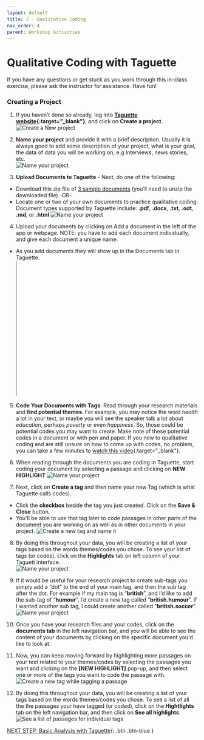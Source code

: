 ```yaml
---
layout: default
title: 2 - Qualitative Coding
nav_order: 4
parent: Workshop Activities
---
```

# Qualitative Coding with Taguette

If you have any questions or get stuck as you work through this in-class exercise, please ask the instructor for assistance.  Have fun!

### Creating a Project

1. If you haven’t done so already, log into **[Taguette website](https://www.taguette.org){:target="_blank"}**, and click on **Create a project**. 
![Create a New project](/images/taguette-coding-2.png)

2. **Name your project** and provide it with a brief description. Usually it is always good to add some description of your project, what is your goal, the data of data you will be working on, e.g Interviews, news stories, etc.<br>
![Name your project](/images/taguette-coding-3.gif)

3. **Upload Documents to Taguette** - Next, do one of the following:
  - Download this zip file of [3 sample documents](taguette-docs.zip) (you’ll need to unzip the downloaded file) -OR- 
  - Locate one or two of your own documents to practice qualitative coding. Document types supported by Taguette include: **.pdf**, **.docx**, **.txt**, **.odt**, **.md**, or **.html**
![Name your project](/images/taguette-coding-4.png)

4. Upload your documents by clicking on Add a document in the left of the app or webpage. NOTE: you have to add each document individually, and give each document a unique name.
- As you add documents they will show up in the Documents tab in Taguette.
![Add documents to your project](/images/taguette-coding-4.gif)

5. **Code Your Documents with Tags**: Read through your research materials and **find potential themes**. For example, you may notice the word *health* a lot in your text, or maybe you will see the speaker talk a lot about *education*, perhaps *poverty* or even *happiness*. So, those could be potential codes you may want to create. Make note of these potential codes in a document or with pen and paper.  If you new to qualitative coding and are still unsure on how to come up with codes, no problem, you can take a few minutes to [watch this video](https://www.youtube.com/watch?v=eT-EDgwRvRU){:target="_blank"}.

6. When reading through the documents you are coding in Taguette, start coding your document by selecting a passage and clicking on **NEW HIGHLIGHT**
![Name your project](/images/taguette-coding-5.png)

7. Next, click on **Create a tag** and then name your new Tag (which is what Taguette calls codes). 
  - Click the **ckeckbox** beside the tag you just created. Click on the **Save & Close** button.
  - You'll be able to use that tag later to code passages in other parts of the document you are working on as well as in other documents in your project.
![Create a new tag and name it](/images/taguette-coding-6.gif)

8. By doing this throughout your data, you will be creating a list of your tags based on the words themes/codes you chose. To see your list of tags (or codes), click on the **Highlights** tab on left column of your Taguett interface.<br>
![Name your project](/images/taguette-coding-8.png)

9. If it would be useful for your research project to create sub-tags you simply add a “dot” to the end of your main tag, and then the sub tag after the dot. For example if my main tag is “**british**”, and I’d like to add the sub-tag of “**humour**”, I’d create a new tag called “**british.humour**”. If I wanted another sub tag, I could create another called "**british.soccer**".
![Name your project](/images/taguette-coding-9.png)

10. Once you have your research files and your codes, click on the **documents tab** in the left navigation bar, and you will be able to see the content of your documents by clicking on the specific document you'd like to look at.

11. Now, you can keep moving forward by highlighting more passages on your text related to your themes/codes by selecting the passages you want and clicking on the **[NEW HIGHLIGHT]** pop-up, and then select one or more of the tags you want to code the passage with.<br>
![Create a new tag while tagging a passage](/images/taguette-coding-10.gif)

12. By doing this throughout your data, you will be creating a list of your tags based on the words themes/codes you chose. To see a list of all the the passages your have tagged (or coded), click on the **Hightlights** tab on the left navigation bar, and then click on **See all highlights**.
![See a list of passages for individual tags](/images/taguette-coding-10.png)

[NEXT STEP: Basic Analysis with Taguette](basic-analysis.html){: .btn .btn-blue }
